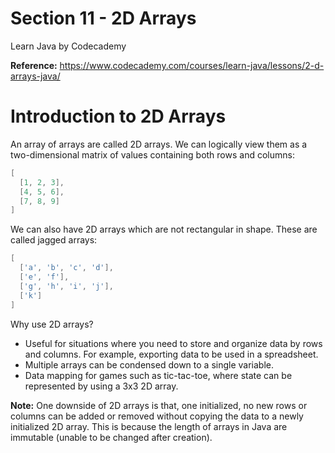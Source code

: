 # Section 11 - 2D Arrays

Learn Java by Codecademy

**Reference:** https://www.codecademy.com/courses/learn-java/lessons/2-d-arrays-java/

# Introduction to 2D Arrays

An array of arrays are called 2D arrays. We can logically view them as a two-dimensional matrix of values containing both rows and columns:

```java
[
  [1, 2, 3],
  [4, 5, 6],
  [7, 8, 9]
]
```

We can also have 2D arrays which are not rectangular in shape. These are called jagged arrays:

```java
[
  ['a', 'b', 'c', 'd'],
  ['e', 'f'],
  ['g', 'h', 'i', 'j'],
  ['k']
]
```

Why use 2D arrays?

* Useful for situations where you need to store and organize data by rows and columns. For example, exporting data to be used in a spreadsheet.
* Multiple arrays can be condensed down to a single variable.
* Data mapping for games such as tic-tac-toe, where state can be represented by using a 3x3 2D array.

**Note:** One downside of 2D arrays is that, one initialized, no new rows or columns can be added or removed without copying the data to a newly initialized 2D array. This is because the length of arrays in Java are immutable (unable to be changed after creation).

